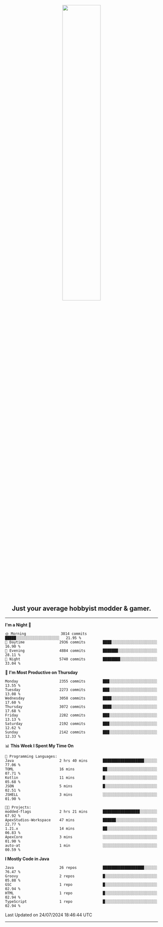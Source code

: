 <div align="center">
  <a href="https://apexmodder.xyz/"><img width="50%" height="50%" src="https://i.imgur.com/pc4HkGz.png"></a>
</div>
<h2 align="center">Just your average hobbyist modder & gamer.</h2>

---

<!--START_SECTION:waka-->
**I'm a Night 🦉** 

```text
🌞 Morning                3814 commits        █████░░░░░░░░░░░░░░░░░░░░   21.95 % 
🌆 Daytime                2936 commits        ████░░░░░░░░░░░░░░░░░░░░░   16.90 % 
🌃 Evening                4884 commits        ███████░░░░░░░░░░░░░░░░░░   28.11 % 
🌙 Night                  5740 commits        ████████░░░░░░░░░░░░░░░░░   33.04 % 
```
📅 **I'm Most Productive on Thursday** 

```text
Monday                   2355 commits        ███░░░░░░░░░░░░░░░░░░░░░░   13.55 % 
Tuesday                  2273 commits        ███░░░░░░░░░░░░░░░░░░░░░░   13.08 % 
Wednesday                3058 commits        ████░░░░░░░░░░░░░░░░░░░░░   17.60 % 
Thursday                 3072 commits        ████░░░░░░░░░░░░░░░░░░░░░   17.68 % 
Friday                   2282 commits        ███░░░░░░░░░░░░░░░░░░░░░░   13.13 % 
Saturday                 2192 commits        ███░░░░░░░░░░░░░░░░░░░░░░   12.62 % 
Sunday                   2142 commits        ███░░░░░░░░░░░░░░░░░░░░░░   12.33 % 
```


📊 **This Week I Spent My Time On** 

```text
💬 Programming Languages: 
Java                     2 hrs 40 mins       ███████████████████░░░░░░   77.06 % 
TOML                     16 mins             ██░░░░░░░░░░░░░░░░░░░░░░░   07.71 % 
Kotlin                   11 mins             █░░░░░░░░░░░░░░░░░░░░░░░░   05.68 % 
JSON                     5 mins              █░░░░░░░░░░░░░░░░░░░░░░░░   02.51 % 
JSHELL                   3 mins              ░░░░░░░░░░░░░░░░░░░░░░░░░   01.90 % 

🐱‍💻 Projects: 
modded-flags             2 hrs 21 mins       █████████████████░░░░░░░░   67.92 % 
ApexStudios-Workspace    47 mins             ██████░░░░░░░░░░░░░░░░░░░   22.77 % 
1.21.x                   14 mins             ██░░░░░░░░░░░░░░░░░░░░░░░   06.83 % 
ApexCore                 3 mins              ░░░░░░░░░░░░░░░░░░░░░░░░░   01.90 % 
auto-at                  1 min               ░░░░░░░░░░░░░░░░░░░░░░░░░   00.59 % 
```

**I Mostly Code in Java** 

```text
Java                     26 repos            ███████████████████░░░░░░   76.47 % 
Groovy                   2 repos             █░░░░░░░░░░░░░░░░░░░░░░░░   05.88 % 
GSC                      1 repo              █░░░░░░░░░░░░░░░░░░░░░░░░   02.94 % 
HTML                     1 repo              █░░░░░░░░░░░░░░░░░░░░░░░░   02.94 % 
TypeScript               1 repo              █░░░░░░░░░░░░░░░░░░░░░░░░   02.94 % 
```




 Last Updated on 24/07/2024 18:46:44 UTC
<!--END_SECTION:waka-->

---

